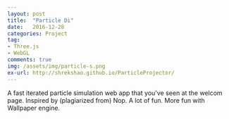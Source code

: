 ```yaml
---
layout: post
title:  "Particle Di"
date:   2016-12-28
categories: Project
tag: 
- Three.js
- WebGL
comments: true
img: /assets/img/particle-s.png
ex-url: http://shrekshao.github.io/ParticleProjector/
---
```


A fast iterated particle simulation web app that you've seen at the welcom page. Inspired by (plagiarized from) Nop. A lot of fun. More fun with Wallpaper engine. 

<!--more-->

